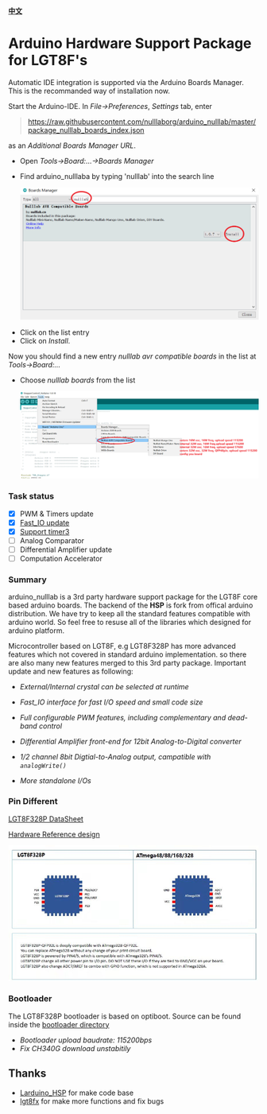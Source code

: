 **[中文](README_zh.md)**
# Arduino Hardware Support Package for LGT8F's 

Automatic IDE integration is supported via the
Arduino Boards Manager. This is the recommanded way of installation now. 

Start the Arduino-IDE. In *File->Preferences*, *Settings* tab, enter

> https://raw.githubusercontent.com/nulllaborg/arduino_nulllab/master/package_nulllab_boards_index.json

as an *Additional Boards Manager URL*.

- Open *Tools->Board:...->Boards Manager*

- Find arduino_nulllaba by typing 'nulllab' into the search line

  ![boards_manager](./doc/pic/boards_manager.png)

* Click on the list entry
* Click on *Install*.

Now you should find a new entry *nulllab avr compatible boards* in the list at
*Tools->Board:...*

* Choose *nulllab boards* from the list

  ![nullab_boards](./doc/pic/board_chioce.png)

### Task status

- [x] PWM & Timers update
- [x] [Fast_IO update](./libraries/BasicsExamples/examples/FastIO/FastIO.ino)
- [x]  [Support timer3](./libraries/MsTimer3/examples/FlashLed/FlashLed.ino)
- [ ] Analog Comparator
- [ ] Differential Amplifier update 
- [ ] Computation Accelerator

### Summary

arduino_nulllab is a 3rd party hardware support package for the LGT8F core based arduino boards. The backend of the **HSP** is fork from offical arduino distribution. We have try to keep all the standard features compatible with arduino world. So feel free to resuse all of the libraries which designed for arduino platform.


Microcontroller based on LGT8F, e.g LGT8F328P has more advanced features which not covered in standard arduino implementation. so there are also many new features merged to this 3rd party package. Important update and new features as following:

* *External/Internal crystal can be selected at runtime*

* *Fast_IO interface for fast I/O speed and small code size*

* *Full configurable PWM features, including complementary and dead-band control*

* *Differential Amplifier front-end for 12bit Analog-to-Digital converter*

* *1/2 channel 8bit Digtial-to-Analog output, campatible with `analogWrite()`*

* *More standalone I/Os*

### Pin Different

[LGT8F328P DataSheet](doc\LGT8FX8P_Databook_v1.0.5.pdf) 

[Hardware Reference design](./doc/LGT328P-LQFP32-Nano.pdf) 

![pin_diff](./doc/pic/pin_diff.jpg)


### Bootloader 
The LGT8F328P bootloader is based on optiboot. Source can be found inside the [bootloader directory](./lgt8fx8p)

* *Bootloader upload baudrate: 115200bps*
* *Fix CH340G download unstabitily*

## Thanks

- [Larduino_HSP](https://github.com/LGTMCU/Larduino_HSP) for make code base
- [lgt8fx](https://github.com/dbuezas/lgt8fx)  for make more functions and fix bugs

